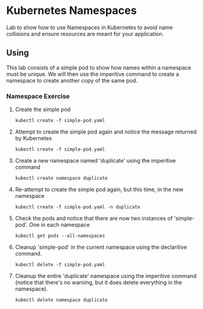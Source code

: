 # Kubernetes Namespaces

Lab to show how to use Namespaces in Kubernetes to avoid name collisions and ensure resources are meant for your application.

## Using

This lab consists of a simple pod to show how names within a namespace must be unique. We will then use the imperitive command to create a namespace to create another copy of the same pod.

### Namespace Exercise

1. Create the simple pod

    `kubectl create -f simple-pod.yaml`

2. Attempt to create the simple pod again and notice the message returned by Kubernetes

    `kubectl create -f simple-pod.yaml`

3. Create a new namespace named 'duplicate' using the imperitive command

    `kubectl create namespace duplicate`

4. Re-attempt to create the simple pod again, but this time, in the new namespace

    `kubectl create -f simple-pod.yaml -n duplicate`

5. Check the pods and notice that there are now two instances of 'simple-pod'.  One in each namespace

    `kubectl get pods --all-namespaces`

6. Cleanup 'simple-pod' in the current namespace using the declaritive command.

    `kubectl delete -f simple-pod.yaml`

7. Cleanup the entire 'duplicate' namespace using the imperitive command (notice that there's no warning, but it does delete everything in the namespace).

    `kubectl delete namespace duplicate`
